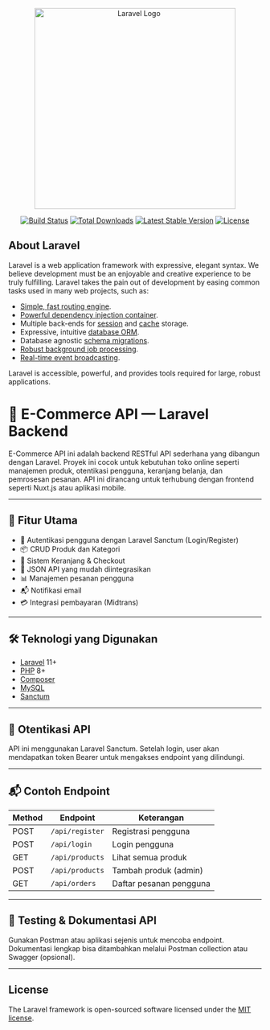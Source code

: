 <p align="center"><a href="https://laravel.com" target="_blank"><img src="https://raw.githubusercontent.com/laravel/art/master/logo-lockup/5%20SVG/2%20CMYK/1%20Full%20Color/laravel-logolockup-cmyk-red.svg" width="400" alt="Laravel Logo"></a></p>

<p align="center">
<a href="https://github.com/laravel/framework/actions"><img src="https://github.com/laravel/framework/workflows/tests/badge.svg" alt="Build Status"></a>
<a href="https://packagist.org/packages/laravel/framework"><img src="https://img.shields.io/packagist/dt/laravel/framework" alt="Total Downloads"></a>
<a href="https://packagist.org/packages/laravel/framework"><img src="https://img.shields.io/packagist/v/laravel/framework" alt="Latest Stable Version"></a>
<a href="https://packagist.org/packages/laravel/framework"><img src="https://img.shields.io/packagist/l/laravel/framework" alt="License"></a>
</p>

## About Laravel

Laravel is a web application framework with expressive, elegant syntax. We believe development must be an enjoyable and creative experience to be truly fulfilling. Laravel takes the pain out of development by easing common tasks used in many web projects, such as:

- [Simple, fast routing engine](https://laravel.com/docs/routing).
- [Powerful dependency injection container](https://laravel.com/docs/container).
- Multiple back-ends for [session](https://laravel.com/docs/session) and [cache](https://laravel.com/docs/cache) storage.
- Expressive, intuitive [database ORM](https://laravel.com/docs/eloquent).
- Database agnostic [schema migrations](https://laravel.com/docs/migrations).
- [Robust background job processing](https://laravel.com/docs/queues).
- [Real-time event broadcasting](https://laravel.com/docs/broadcasting).

Laravel is accessible, powerful, and provides tools required for large, robust applications.

# 🛒 E-Commerce API — Laravel Backend

E-Commerce API ini adalah backend RESTful API sederhana yang dibangun dengan Laravel. Proyek ini cocok untuk kebutuhan toko online seperti manajemen produk, otentikasi pengguna, keranjang belanja, dan pemrosesan pesanan. API ini dirancang untuk terhubung dengan frontend seperti Nuxt.js atau aplikasi mobile.

---

## 🚀 Fitur Utama

- 🔐 Autentikasi pengguna dengan Laravel Sanctum (Login/Register)
- 📦 CRUD Produk dan Kategori
- 🛒 Sistem Keranjang & Checkout
- 📄 JSON API yang mudah diintegrasikan
- 📊 Manajemen pesanan pengguna
- 📬 Notifikasi email
- 💳 Integrasi pembayaran (Midtrans)

---

## 🛠️ Teknologi yang Digunakan

- [Laravel](https://laravel.com/) 11+
- [PHP](https://www.php.net/) 8+
- [Composer](https://getcomposer.org/)
- [MySQL](https://www.mysql.com/)
- [Sanctum](https://laravel.com/docs/sanctum)

---

## 🔐 Otentikasi API
API ini menggunakan Laravel Sanctum. Setelah login, user akan mendapatkan token Bearer untuk mengakses endpoint yang dilindungi.

---

## 📬 Contoh Endpoint

| Method | Endpoint        | Keterangan              |
| ------ | --------------- | ----------------------- |
| POST   | `/api/register` | Registrasi pengguna     |
| POST   | `/api/login`    | Login pengguna          |
| GET    | `/api/products` | Lihat semua produk      |
| POST   | `/api/products` | Tambah produk (admin)   |
| GET    | `/api/orders`   | Daftar pesanan pengguna |

---

## 🧪 Testing & Dokumentasi API
Gunakan Postman atau aplikasi sejenis untuk mencoba endpoint. Dokumentasi lengkap bisa ditambahkan melalui Postman collection atau Swagger (opsional).

---

## License

The Laravel framework is open-sourced software licensed under the [MIT license](https://opensource.org/licenses/MIT).
